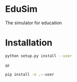 # EduSim
The simulator for education

# Installation
```bash
python setup.py install --user
```
or
```bash
pip install -e .--user
```
